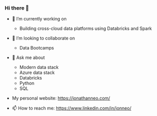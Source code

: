 ### Hi there 👋

- 🔭 I’m currently working on
  - Building cross-cloud data platforms using Databricks and Spark 

- 👯 I’m looking to collaborate on
  - Data Bootcamps

- 💬 Ask me about 
  - Modern data stack 
  - Azure data stack 
  - Databricks 
  - Python 
  - SQL 

- My personal website: https://jonathanneo.com/ 
- 📫 How to reach me: https://www.linkedin.com/in/jonneo/
